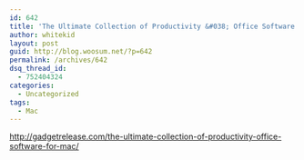 ```yaml
---
id: 642
title: 'The Ultimate Collection of Productivity &#038; Office Software for Mac'
author: whitekid
layout: post
guid: http://blog.woosum.net/?p=642
permalink: /archives/642
dsq_thread_id:
  - 752404324
categories:
  - Uncategorized
tags:
  - Mac
---
```

<http://gadgetrelease.com/the-ultimate-collection-of-productivity-office-software-for-mac/>